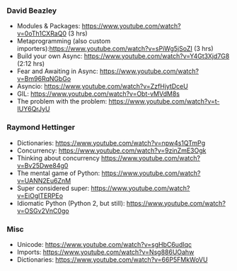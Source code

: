 ### David Beazley
* Modules & Packages: https://www.youtube.com/watch?v=0oTh1CXRaQ0 (3 hrs)
* Metaprogramming (also custom importers):https://www.youtube.com/watch?v=sPiWg5jSoZI (3 hrs)
* Build your own Async: https://www.youtube.com/watch?v=Y4Gt3Xjd7G8 (2:12 hrs)
* Fear and Awaiting in Async: https://www.youtube.com/watch?v=Bm96RqNGbGo 
* Asyncio: https://www.youtube.com/watch?v=ZzfHjytDceU 
* GIL: https://www.youtube.com/watch?v=Obt-vMVdM8s 
* The problem with the problem: https://www.youtube.com/watch?v=t-IUY6QrJyU

### Raymond Hettinger
* Dictionaries: https://www.youtube.com/watch?v=npw4s1QTmPg
* Concurrency: https://www.youtube.com/watch?v=9zinZmE3Ogk
* Thinking about concurrency https://www.youtube.com/watch?v=Bv25Dwe84g0
* The mental game of Python: https://www.youtube.com/watch?v=UANN2Eu6ZnM
* Super considered super: https://www.youtube.com/watch?v=EiOglTERPEo
* Idiomatic Python (Python 2, but still): https://www.youtube.com/watch?v=OSGv2VnC0go

### Misc
* Unicode: https://www.youtube.com/watch?v=sgHbC6udIqc
* Imports: https://www.youtube.com/watch?v=Nsg886UOahw
* Dictionaries: https://www.youtube.com/watch?v=66P5FMkWoVU